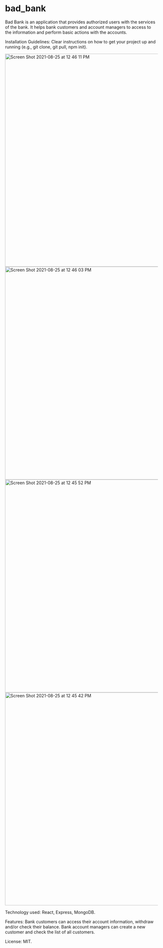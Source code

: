 # bad_bank
Bad Bank is an application that provides authorized users with the services of the bank. It helps bank customers and account managers to access to the information and perform basic actions with the accounts.

Installation Guidelines: Clear instructions on how to get your project up and running (e.g., git clone, git pull, npm init).

<img width="700" alt="Screen Shot 2021-08-25 at 12 46 11 PM" src="https://user-images.githubusercontent.com/14004536/130831633-71f55d6e-fea4-439d-b32a-ed573b579c6f.png">
<img width="700" alt="Screen Shot 2021-08-25 at 12 46 03 PM" src="https://user-images.githubusercontent.com/14004536/130831640-7c354a05-5526-4760-87d7-e3202ae3810e.png">
<img width="700" alt="Screen Shot 2021-08-25 at 12 45 52 PM" src="https://user-images.githubusercontent.com/14004536/130831645-5c501480-037d-4406-9c67-bf04f4868d89.png">
<img width="700" alt="Screen Shot 2021-08-25 at 12 45 42 PM" src="https://user-images.githubusercontent.com/14004536/130831649-4c167d0f-58a3-4f6b-baf9-0739b0c645fe.png">

Technology used: React, Express, MongoDB. 

Features: Bank customers can access their account information, withdraw and/or check their balance. Bank account managers can create a new customer and check the list of all customers.

License: MIT.
